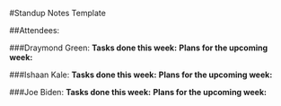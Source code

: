 #Standup Notes Template

##Attendees:

###Draymond Green:
**Tasks done this week:**
**Plans for the upcoming week:**

###Ishaan Kale:
**Tasks done this week:**
**Plans for the upcoming week:**

###Joe Biden:
**Tasks done this week:**
**Plans for the upcoming week:**


